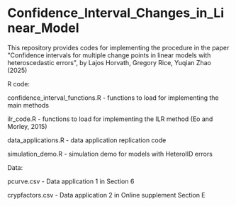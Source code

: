 # Confidence_Interval_Changes_in_Linear_Model
This repository provides codes for implementing the procedure in the paper "Confidence intervals for multiple change points in linear models with heteroscedastic errors", by Lajos Horvath, Gregory Rice, Yuqian Zhao (2025)

R code:

confidence_interval_functions.R - functions to load for implementing the main methods

ilr_code.R - functions to load for implementing the ILR method (Eo and Morley, 2015)

data_applications.R - data application replication code

simulation_demo.R - simulation demo for models with HeteroIID errors


Data:

pcurve.csv - Data application 1 in Section 6

crypfactors.csv - Data application 2 in Online supplement Section E
